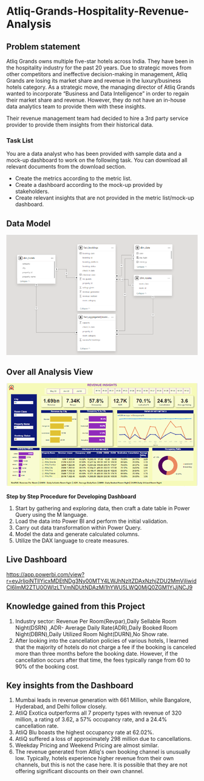 # Atliq-Grands-Hospitality-Revenue-Analysis

## Problem statement

Atliq Grands owns multiple five-star hotels across India. They have been in the hospitality industry for the past 20 years. Due to strategic moves from other competitors and ineffective decision-making in management, Atliq Grands are losing its market share and revenue in the luxury/business hotels category. As a strategic move, the managing director of Atliq Grands wanted to incorporate “Business and Data Intelligence” in order to regain their market share and revenue. However, they do not have an in-house data analytics team to provide them with these insights.

Their revenue management team had decided to hire a 3rd party service provider to provide them insights from their historical data.

### Task List

You are a data analyst who has been provided with sample data and a mock-up dashboard to work on the following task. You can download all relevant documents from the download section.

- Create the metrics according to the metric list. 
- Create a dashboard according to the mock-up provided by stakeholders. 
- Create relevant insights that are not provided in the metric list/mock-up dashboard.

## Data Model

<p align="center">
<img src="https://github.com/yokesh-1894/Atliq-Grands-Hospitality-Revenue-Analysis/blob/main/hospitality%20data%20model.png">
</p>

## Over all Analysis View
<p align="center">
 <img src="https://github.com/yokesh-1894/Atliq-Grands-Hospitality-Revenue-Analysis/blob/main/Hospitality%20Dashboard.png">
</p>

**Step by Step Procedure for Developing Dashboard**

1. Start by gathering and exploring data, then craft a date table in Power Query using the M language.
2. Load the data into Power BI and perform the initial validation.
3. Carry out data transformation within Power Query.
4. Model the data and generate calculated columns.
5. Utilize the DAX language to create measures.

## Live Dashboard
https://app.powerbi.com/view?r=eyJrIjoiNTllYjcxMDEtNDg3Ny00MTY4LWJhNzItZDAxNzhjZDU2MmVjIiwidCI6ImM2ZTU0OWIzLTVmNDUtNDAzMi1hYWU5LWQ0MjQ0ZGM1YjJjNCJ9

## Knowledge gained from this Project 
1. Industry sector: Revenue Per Room(Revpar),Daily Sellable Room Night(DSRN) ,ADR- Average Daily Rate(ADR),Daily Booked Room Night(DBRN),Daily Utilized Room Night(DURN),No Show rate.
2. After looking into the cancellation policies of various hotels, I learned that the majority of hotels do not charge a fee if the booking is canceled more than three months before the booking date. However, if the cancellation occurs after that time, the fees typically range from 60 to 90% of the booking cost.

## Key insights from the Dashboard

1. Mumbai leads in revenue generation with 661 Million, while Bangalore, Hyderabad, and Delhi follow closely.
2. AtliQ Exotica outperforms all 7 property types with revenue of 320 million, a rating of 3.62, a 57% occupancy rate, and a 24.4% cancellation rate.
3. AtliQ Blu boasts the highest occupancy rate at 62.02%.
4. AtliQ suffered a loss of approximately 298 million due to cancellations.
5. Weekday Pricing and Weekend Pricing are almost similar.
6. The revenue generated from Atliq's own booking channel is unusually low. Typically, hotels experience higher revenue from their own channels, but this is not the case here. It is possible that they are not offering significant discounts on their own channel.
